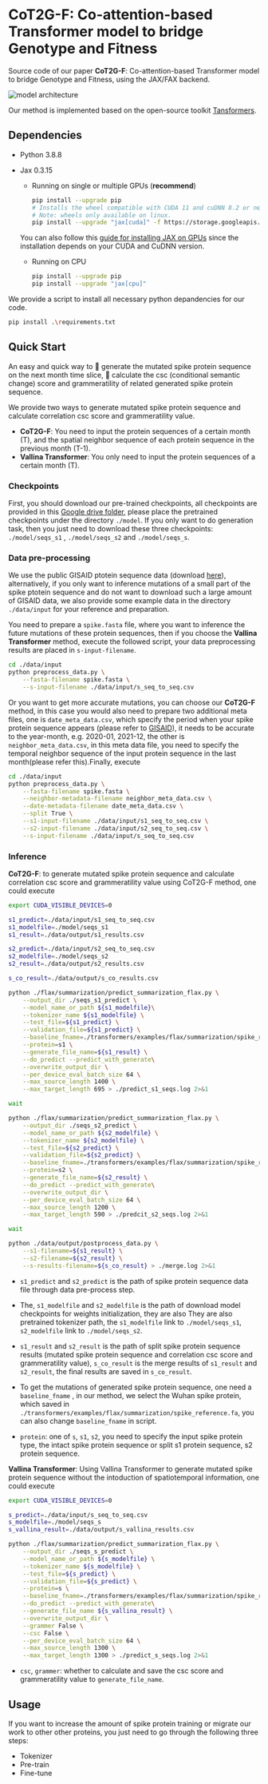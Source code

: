 # CoT2G-F: Co-attention-based Transformer model to bridge Genotype and Fitness

Source code of our paper **CoT2G-F**: Co-attention-based Transformer model to bridge Genotype and Fitness, using the JAX/FAX backend.

![model architecture]('./figure.png')

Our method is implemented based on the open-source toolkit [Tansformers](https://huggingface.co/docs/transformers/index).

## Dependencies

- Python 3.8.8

- Jax 0.3.15

  - Running on single or multiple GPUs (**recommend**)

    ```bash
    pip install --upgrade pip
    # Installs the wheel compatible with CUDA 11 and cuDNN 8.2 or newer.
    # Note: wheels only available on linux.
    pip install --upgrade "jax[cuda]" -f https://storage.googleapis.com/jax-releases/jax_cuda_releases.html
    ```

  You can also follow this [guide for installing JAX on GPUs](https://github.com/google/jax/#pip-installation-gpu-cuda) since the installation depends on your CUDA and CuDNN version.
  
  - Running on CPU
  
    ```bash
    pip install --upgrade pip
    pip install --upgrade "jax[cpu]"
    ```

We provide a script to install all necessary python depandencies for our code. 

```bash
pip install .\requirements.txt
```

## Quick Start

An easy and quick way to :star2: generate the mutated spike protein sequence  on the next month time slice,  :star2: calculate the csc (conditional semantic change) score and grammeratility of related generated spike protein sequence.

We provide two ways to generate mutated spike protein sequence and calculate correlation csc score and grammeratility value.

- **CoT2G-F**: You need to input the protein sequences of a certain month (T), and the spatial neighbor sequence of each protein sequence in the previous month (T-1).
- **Vallina Transformer**: You only need to input the protein sequences of a certain month (T).

### Checkpoints

First, you should download our pre-trained checkpoints, all checkpoints are provided in this [Google drive folder](https://drive.google.com/drive/folders/1LOclCe5M5evYmGdS1las-5pUosw05by4?usp=share_link), please place the pretrained checkpoints under the directory `./model`. If you only want to do generation task, then you just need to download these three checkpoints:  `./model/seqs_s1` ,  `./model/seqs_s2`  and  `./model/seqs_s`.

### Data pre-processing

We use the public GISAID ptotein sequence data (download [here](https://gisaid.org)), alternatively, if you only want to inference mutations of a small part of the spike ptotein sequence and do not want to download such a large amount of GISAID data, we also provide some example data in the directory `./data/input`  for your reference and preparation.

You need to prepare a `spike.fasta` file, where you want to inference the future mutations of these protein sequences, then if you choose the **Vallina Transformer** method, execute the followed script, your data preprocessing results are placed in `s-input-filename`.

```bash
cd ./data/input
python preprocess_data.py \
    --fasta-filename spike.fasta \
    --s-input-filename ./data/input/s_seq_to_seq.csv
```

Or you want to get more accurate mutations, you can choose our **CoT2G-F** method, in this case you would also need to prepare two additional meta files, one is `date_meta_data.csv`, which specify the period when your spike protein sequence appears (please refer to [GISAID](https://gisaid.org)), it needs to be accurate to the year-month, e.g. 2020-01, 2021-12, the other is `neighbor_meta_data.csv`, in this meta data file, you need to specify the temporal neighbor sequence of the input protein sequence in the last month(please refer this).Finally, execute

```bash
cd ./data/input
python preprocess_data.py \
    --fasta-filename spike.fasta \
    --neighbor-metadata-filename neighbor_meta_data.csv \
    --date-metadata-filename date_meta_data.csv \
    --split True \
    --s1-input-filename ./data/input/s1_seq_to_seq.csv \
    --s2-input-filename ./data/input/s2_seq_to_seq.csv \
    --s-input-filename ./data/input/s_seq_to_seq.csv
```



### Inference

**CoT2G-F**: to generate mutated spike protein sequence and calculate correlation csc score and grammeratility value using CoT2G-F method, one could execute 

```bash
export CUDA_VISIBLE_DEVICES=0

s1_predict=./data/input/s1_seq_to_seq.csv
s1_modelfile=./model/seqs_s1
s1_result=./data/output/s1_results.csv

s2_predict=./data/input/s2_seq_to_seq.csv
s2_modelfile=./model/seqs_s2
s2_result=./data/output/s2_results.csv

s_co_result=./data/output/s_co_results.csv

python ./flax/summarization/predict_summarization_flax.py \
	--output_dir ./seqs_s1_predict \
	--model_name_or_path ${s1_modelfile}\
	--tokenizer_name ${s1_modelfile} \
	--test_file=${s1_predict} \
	--validation_file=${s1_predict} \
	--baseline_fname=./transformers/examples/flax/summarization/spike_reference.fa \
	--protein=s1 \
	--generate_file_name=${s1_result} \
	--do_predict --predict_with_generate\
	--overwrite_output_dir \
	--per_device_eval_batch_size 64 \
	--max_source_length 1400 \
	--max_target_length 695 > ./predict_s1_seqs.log 2>&1 

wait

python ./flax/summarization/predict_summarization_flax.py \
	--output_dir ./seqs_s2_predict \
	--model_name_or_path ${s2_modelfile} \
	--tokenizer_name ${s2_modelfile} \
	--test_file=${s2_predict} \
	--validation_file=${s2_predict} \
	--baseline_fname=./transformers/examples/flax/summarization/spike_reference.fa \
	--protein=s2 \
	--generate_file_name=${s2_result} \
	--do_predict --predict_with_generate\
	--overwrite_output_dir \
	--per_device_eval_batch_size 64 \
	--max_source_length 1200 \
	--max_target_length 590 > ./predcit_s2_seqs.log 2>&1 

wait

python ./data/output/postprocess_data.py \
	--s1-filename=${s1_result} \
	--s2-filename=${s2_result} \
	--s-results-filename=${s_co_result} > ./merge.log 2>&1 
```

- `s1_predict` and `s2_predict` is the path of spike protein sequence data file through data pre-process step.
- The, `s1_modelfile`  and  `s2_modelfile`  is the path of download model checkpoints for weights initialization,  they are also They are also pretrained tokenizer path, the  `s1_modelfile` link to `./model/seqs_s1`,  `s2_modelfile`  link to `./model/seqs_s2`.
-  `s1_result`  and `s2_result`  is the path of  split spike protein sequence results  (mutated spike protein sequence and correlation csc score and grammeratility value), `s_co_result`  is the merge results of `s1_result`  and `s2_result`, the final results are saved in `s_co_result`.

- To get the mutations of generated spike protein sequence, one need a  `baseline_fname` , in our method, we select the Wuhan spike protein, which saved in `./transformers/examples/flax/summarization/spike_reference.fa`, you can also change `baseline_fname` in script.
- `protein`: one of `s`, `s1`, `s2`, you need to specify the input spike protein type, the intact spike protein sequence or split s1 protein sequence, s2 protein sequence.

**Vallina Transformer**: Using Vallina Transformer to generate mutated spike protein sequence without the intoduction of spatiotemporal information, one could execute

```bash
export CUDA_VISIBLE_DEVICES=0

s_predict=./data/input/s_seq_to_seq.csv
s_modelfile=./model/seqs_s
s_vallina_result=./data/output/s_vallina_results.csv

python ./flax/summarization/predict_summarization_flax.py \
	--output_dir ./seqs_s_predict \
	--model_name_or_path ${s_modelfile} \
	--tokenizer_name ${s_modelfile} \
	--test_file=${s_predict} \
	--validation_file=${s_predict} \
	--protein=s \
	--baseline_fname=./transformers/examples/flax/summarization/spike_reference.fa \
	--do_predict --predict_with_generate\
	--generate_file_name ${s_vallina_result} \
	--overwrite_output_dir \
	--grammer False \
	--csc False \
	--per_device_eval_batch_size 64 \
	--max_source_length 1300 \
	--max_target_length 1300 > ./predict_s_seqs.log 2>&1
```

- `csc`, `grammer`: whether to calculate and save the csc score and grammeratility value to `generate_file_name`.

## Usage 
If you want to increase the amount of spike protein training or migrate our work to other other proteins, you just need to go through the following three steps:

- Tokenizer
- Pre-train
- Fine-tune

